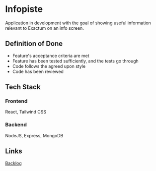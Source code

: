 # Infopiste

Application in development with the goal of showing useful information relevant to Exactum on an info screen.

## Definition of Done

- Feature's acceptance criteria are met
- Feature has been tested sufficiently, and the tests go through
- Code follows the agreed upon style
- Code has been reviewed

## Tech Stack

### Frontend

React, Tailwind CSS

### Backend

NodeJS, Express, MongoDB

## Links

[Backlog](https://github.com/Infopisteprojekti/infopiste/projects?query=is%3Aopen)
